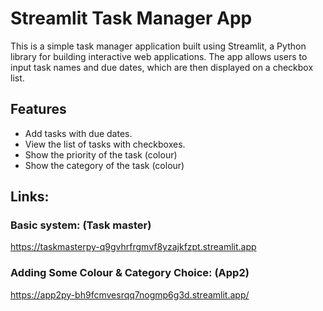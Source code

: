 # Streamlit Task Manager App

This is a simple task manager application built using Streamlit, a Python library for building interactive web applications. The app allows users to input task names and due dates, which are then displayed on a checkbox list.

## Features

- Add tasks with due dates.
- View the list of tasks with checkboxes.
- Show the priority of the task (colour)
- Show the category of the task (colour)

## Links:
### Basic system: (Task master)

https://taskmasterpy-q9gvhrfrgmvf8yzajkfzpt.streamlit.app 

### Adding Some Colour & Category Choice: (App2)

https://app2py-bh9fcmvesrqq7nogmp6g3d.streamlit.app/
